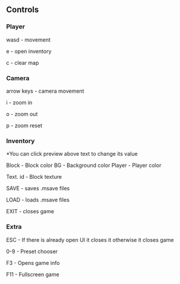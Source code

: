## Controls

### Player
wasd - movement

e - open inventory

c - clear map

### Camera
arrow keys - camera movement

i - zoom in

o - zoom out

p - zoom reset

### Inventory
*You can click preview above text to change its value

Block - Block color
BG - Background color
Player - Player color

Text. id - Block texture

SAVE - saves .msave files

LOAD - loads .msave files

EXIT - closes game

### Extra
ESC - If there is already open UI it closes it otherwise it closes game

0-9 - Preset chooser

F3 - Opens game info

F11 - Fullscreen game
